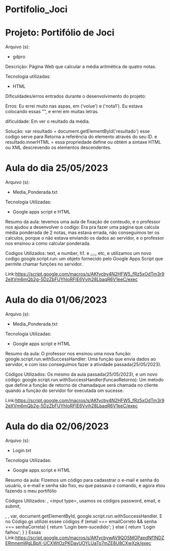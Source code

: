 # Portifolio_Joci


<h1> Projeto: Portifólio de Joci </h1>

Arquivo (s):
<ul>
  <li>gdpro</li>
</ul>

  Descrição: Página Web que calcular a média aritmética de quatro notas.
  
  Tecnologia utilizadas:
  
 <ul>
    <li>HTML</li>
 </ul>  
 
 Dificuldades/erros entrados durante o desenvolvimento do projeto:
 
Erros: Eu errei muito nas aspas, em ('volue') e ('nota1'). Eu estava colocando essas "", e errei em muitas letras.

dificuldade: Em ver o reultado da média.

Solução:  var resultado = document.getElementById('resultado') esse codigo serve para Retorna a referência do elemento através do seu ID. e  resultado.innerHTML = essa propriedade define ou obtém a sintaxe HTML ou XML descrevendo os elementos descendentes.



<h1> Aula do dia 25/05/2023 </h1>

Arquivo (s):
<ul>
  <li>Media_Ponderada.txt</li>
</ul>

Tecnologia Utilizadas:

<ul>
  <li>Google apps script e HTML</li>
</ul>  

Resumo da aula: tevemos uma aula de fixação de conteudo, e o professor nos ajudou a desenvolver o codigo: Era pra fazer uma página que calcula média ponderada de 2 notas, mas estava errada, não conseguimos ter os calculos, porque o não estava enviando os dados ao servidor, e o professor nos ensinou a como calcular ponderada.

Codigos Utilizados: text, e number, h1. e <button onclick=""></button>, <script> </script> etc, e utilizamos um novo codigo google.script.run: um objeto fornecido pelo Google Apps Script que permite chamar funções no servidor.

Link:https://script.google.com/macros/s/AKfycby4N2HFW5_fRz5xOdTm3r92eXVm6mQb2g-5DzZbFUYhIoRFIE6Vvjh28LbaqR6V1eeC/exec


<h1> Aula do dia 01/06/2023 </h1>

Arquivo (s): 
<ul>
 <li>Media_Ponderada.txt</li>
</ul>

Tecnologia Utilizadas:

<ul>
  <li>Google apps script e HTML</li>
</ul>  

Resumo da aula: O professor nos ensinou uma nova função: google.script.run.withSuccessHandler: Uma função que envia dados ao servidor, e com isso conseguimos fazer a atividade passada(25/05/2023).

Códigos Utilizados: Os mesmo da aula passada(25/05/2023), e um novo código: google.script.run.withSuccessHandler(funcaoRetorno): Um metodo que define a função de retorno de chamadaque será chamada no cliente quando a função do servidor for executada om sucesse.

Link:https://script.google.com/macros/s/AKfycby4N2HFW5_fRz5xOdTm3r92eXVm6mQb2g-5DzZbFUYhIoRFIE6Vvjh28LbaqR6V1eeC/exec

<h1> Aula do dia 02/06/2023 </h1>

Arquivo (s):
<ul>
  <li>Login.txt</li>
</ul>

Tecnologia Utilizadas:

<ul>
  <li>Google apps script e HTML</li>
</ul>  

Resumo da aula: Fizemos um código para cadasstrar o e-mail e senha do usuário, o e-mail e senha são fixo, eu que passava o comando, e agora etou fazendo o meu portifólio

Códigos Utilizados: <label>, <input type=, usamos os códigos password, email, e submit, <form> </form>, <script> </script>, var, document.getElementById, google.script.run.withSuccessHandler.
E no Código.gs utilizei essee códigos  if (email === emailCorreto && senha === senhaCorreta) {
    return 'Login bem-sucedido';
  } else {
    return 'Login falhou';
  }
}
Essas
Link:https://script.google.com/macros/s/AKfycbywAV9QO5MOPapdNf1NDZERmnemWgLBpX-UCXWtOzPKDavUOYLUaTq7mZE8U8CXwXzk/exec










